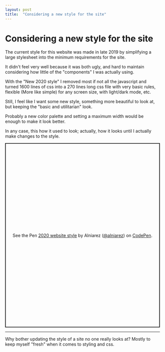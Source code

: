```yaml
---
layout: post
title:  "Considering a new style for the site"
---
```


# Considering a new style for the site

The current style for this website was made in late 2019 by simplifying a large stylesheet into the minimum requirements for the site.

It didn't feel very well because it was both ugly, and hard to maintain considering how little of the "components" I was actually using.

With the "New 2020 style" I removed most if not all the javascript and turned 1600 lines of css into a 270 lines long css file with very basic rules, flexible (More like simple) for any screen size, with light/dark mode, etc.

Still, I feel like I want some new style, something more beautiful to look at, but keeping the "basic and utilitarian" look.

Probably a new color palette and setting a maximum width would be enough to make it look better.

In any case, this how it used to look; actually, how it looks until I actually make changes to the style.

<p class="codepen" data-height="600" data-theme-id="light" data-default-tab="css,result" data-user="alniarez" data-slug-hash="GRWYVWL" style="height: 600px; box-sizing: border-box; display: flex; align-items: center; justify-content: center; border: 2px solid; margin: 1em 0; padding: 1em;" data-pen-title="2020 website style">
  <span>See the Pen <a href="https://codepen.io/alniarez/pen/GRWYVWL">
  2020 website style</a> by Alniarez (<a href="https://codepen.io/alniarez">@alniarez</a>)
  on <a href="https://codepen.io">CodePen</a>.</span>
</p>
<script async src="https://cpwebassets.codepen.io/assets/embed/ei.js"></script>

<hr>

Why bother updating the style of a site no one really looks at? Mostly to keep myself "fresh" when it comes to styling and css.